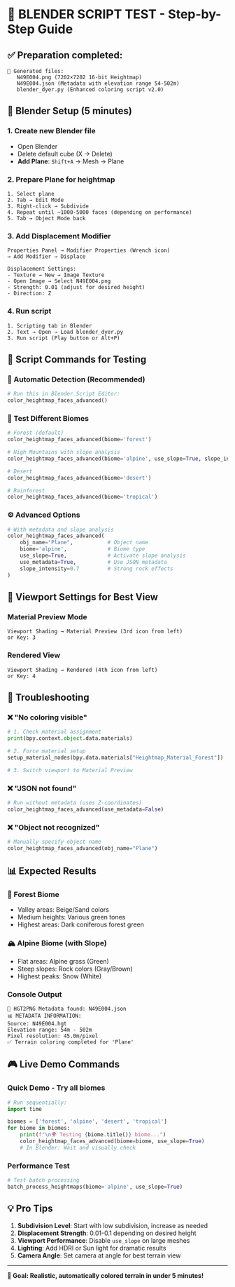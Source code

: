 # 🎯 BLENDER SCRIPT TEST - Step-by-Step Guide

## ✅ **Preparation completed:**
```
📁 Generated files:
   N49E004.png (7202×7202 16-bit Heightmap)
   N49E004.json (Metadata with elevation range 54-502m)
   blender_dyer.py (Enhanced coloring script v2.0)
```

## 🚀 **Blender Setup (5 minutes)**

### **1. Create new Blender file**
- Open Blender
- Delete default cube (X → Delete)
- **Add Plane**: `Shift+A` → Mesh → Plane

### **2. Prepare Plane for heightmap**
```
1. Select plane
2. Tab → Edit Mode
3. Right-click → Subdivide
4. Repeat until ~1000-5000 faces (depending on performance)
5. Tab → Object Mode back
```

### **3. Add Displacement Modifier**
```
Properties Panel → Modifier Properties (Wrench icon)
→ Add Modifier → Displace

Displacement Settings:
- Texture → New → Image Texture
- Open Image → Select N49E004.png
- Strength: 0.01 (adjust for desired height)
- Direction: Z
```

### **4. Run script**
```
1. Scripting tab in Blender
2. Text → Open → Load blender_dyer.py
3. Run script (Play button or Alt+P)
```

## 📝 **Script Commands for Testing**

### **🚀 Automatic Detection (Recommended)**
```python
# Run this in Blender Script Editor:
color_heightmap_faces_advanced()
```

### **🌲 Test Different Biomes**
```python
# Forest (default)
color_heightmap_faces_advanced(biome='forest')

# High Mountains with slope analysis
color_heightmap_faces_advanced(biome='alpine', use_slope=True, slope_intensity=0.5)

# Desert
color_heightmap_faces_advanced(biome='desert')

# Rainforest
color_heightmap_faces_advanced(biome='tropical')
```

### **⚙️ Advanced Options**
```python
# With metadata and slope analysis
color_heightmap_faces_advanced(
    obj_name="Plane",           # Object name
    biome='alpine',             # Biome type  
    use_slope=True,             # Activate slope analysis
    use_metadata=True,          # Use JSON metadata
    slope_intensity=0.7         # Strong rock effects
)
```

## 🎨 **Viewport Settings for Best View**

### **Material Preview Mode**
```
Viewport Shading → Material Preview (3rd icon from left)
or Key: 3
```

### **Rendered View**
```
Viewport Shading → Rendered (4th icon from left) 
or Key: 4
```

## 🔧 **Troubleshooting**

### **❌ "No coloring visible"**
```python
# 1. Check material assignment
print(bpy.context.object.data.materials)

# 2. Force material setup
setup_material_nodes(bpy.data.materials["Heightmap_Material_Forest"])

# 3. Switch viewport to Material Preview
```

### **❌ "JSON not found"**
```python
# Run without metadata (uses Z-coordinates)
color_heightmap_faces_advanced(use_metadata=False)
```

### **❌ "Object not recognized"**
```python
# Manually specify object name
color_heightmap_faces_advanced(obj_name="Plane")
```

## 📊 **Expected Results**

### **🌲 Forest Biome**
- Valley areas: Beige/Sand colors
- Medium heights: Various green tones
- Highest areas: Dark coniferous forest green

### **🏔️ Alpine Biome (with Slope)**
- Flat areas: Alpine grass (Green)
- Steep slopes: Rock colors (Gray/Brown)
- Highest peaks: Snow (White)

### **Console Output**
```
🎯 HGT2PNG Metadata found: N49E004.json
📊 METADATA INFORMATION:
Source: N49E004.hgt
Elevation range: 54m - 502m
Pixel resolution: 45.0m/pixel
✅ Terrain coloring completed for 'Plane'
```

## 🎮 **Live Demo Commands**

### **Quick Demo - Try all biomes**
```python
# Run sequentially:
import time

biomes = ['forest', 'alpine', 'desert', 'tropical']
for biome in biomes:
    print(f"\n🌍 Testing {biome.title()} biome...")
    color_heightmap_faces_advanced(biome=biome, use_slope=True)
    # In Blender: Wait and visually check
```

### **Performance Test**
```python
# Test batch processing
batch_process_heightmaps(biome='alpine', use_slope=True)
```

## 💡 **Pro Tips**

1. **Subdivision Level**: Start with low subdivision, increase as needed
2. **Displacement Strength**: 0.01-0.1 depending on desired height
3. **Viewport Performance**: Disable `use_slope` on large meshes
4. **Lighting**: Add HDRI or Sun light for dramatic results
5. **Camera Angle**: Set camera at angle for best terrain view

---

**🎯 Goal: Realistic, automatically colored terrain in under 5 minutes!**
